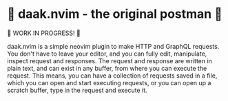 # 🚧 daak.nvim - the original postman 🚧

🚧  WORK IN PROGRESS! 🚧

daak.nvim is a simple neovim plugin to make HTTP and GraphQL requests. You don't
have to leave your editor, and you can fully edit, manipulate, inspect request
and responses. The request and response are written in plain text, and can exist
in any buffer, from where you can execute the request. This means, you can have
a collection of requests saved in a file, which you can open and start executing
requests, or you can open up a scratch buffer, type in the request and execute
it.
